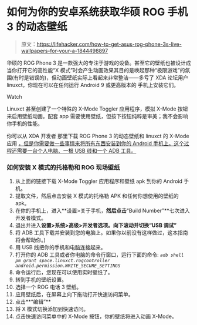 # 如何为你的安卓系统获取华硕 ROG 手机 3 的动态壁纸

> 原文：<https://lifehacker.com/how-to-get-asus-rog-phone-3s-live-wallpapers-for-your-a-1844498897>

华硕的 ROG Phone 3 是一款强大的专注于游戏的设备。甚至它的壁纸也被设计成当你打开它的高性能“X 模式”时会产生动画效果其目的是唤起那种“极限游戏”的氛围(有时是错误的)，但动画壁纸实际上看起来非常整洁——多亏了 XDA 论坛用户 linuxct，你现在可以在任何运行 Android 9 或更高版本的 手机上安装它们。

Watch

Linuxct 甚至创建了一个特殊的 X-Mode Toggler 应用程序，模拟 X-Mode 按钮来启用壁纸动画。配套 app 需要使用壁纸，但按下按钮纯粹是审美；我不会影响你手机的性能。

你可以从 XDA 开发者 那里下载 ROG Phone 3 的动态壁纸和 linuxct 的 X-Mode 应用 [，但是你需要做一些事情来将所有东西安装到你的 Android 手机上。这个过程还需要一台个人电脑、一根 USB 线和一个 ADB 工具。](https://www.xda-developers.com/download-asus-rog-phone-3-live-wallpapers/)

### 如何安装 X 模式的托格勒和 ROG 现场壁纸

1.  从上面的链接下载 X-Mode Toggler 应用程序和壁纸 apk 到你的 Android 手机。
2.  提取文件，然后点击安装 X 模式的托格勒 APK 和任何你想使用的壁纸的 apk。
3.  在你的手机上，进入**设置>关于手机，**然后点击**“Build Number”**七次进入开发者模式。
4.  退出并进入**设置>系统>高级>开发者选项。**向下滚动并切换**“USB 调试”**
5.  将 ADB 工具下载并安装到您的电脑上。如果你以前没有这样做过，这本指南 将会帮助你。)
6.  用 USB 线把你的手机和电脑连接起来。
7.  打开你的 ADB 工具或者你电脑的命令行窗口，运行下面的命令: *`adb shell pm grant space.linuxct.rogcontroller android.permission.WRITE_SECURE_SETTINGS`*
8.  命令运行后，您现在可以使用实时壁纸了。
9.  转到手机的壁纸设置。
10.  选择一个 ROG 电话 3 壁纸。
11.  应用壁纸后，在屏幕上向下拖动打开快速访问菜单。
12.  点击**“编辑”**
13.  将 X 模式切换添加到快速访问。
14.  点击快速访问菜单中的 X-Mode 按钮，你的壁纸将进入动画 X-Mode。